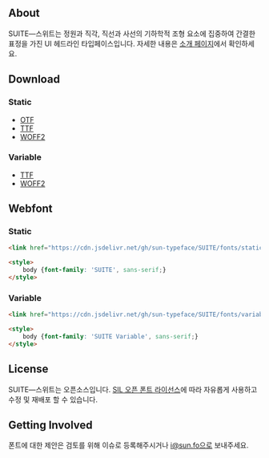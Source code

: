 ## About
SUITE―스위트는 정원과 직각, 직선과 사선의 기하학적 조형 요소에 집중하여 간결한 표정을 가진 UI 헤드라인 타입페이스입니다.
자세한 내용은 [소개 페이지](http://sun.fo/suite)에서 확인하세요.



## Download
### Static
- [OTF](https://github.com/sun-typeface/SUITE/releases/latest/download/SUITE-otf.zip)
- [TTF](https://github.com/sun-typeface/SUITE/releases/latest/download/SUITE-ttf.zip)
- [WOFF2](https://github.com/sun-typeface/SUITE/releases/latest/download/SUITE-woff2.zip)

### Variable
- [TTF](https://github.com/sun-typeface/SUITE/releases/latest/download/SUITE-Variable-ttf.zip)
- [WOFF2](https://github.com/sun-typeface/SUITE/releases/latest/download/SUITE-Variable-woff2.zip)


## Webfont
### Static
```html
<link href="https://cdn.jsdelivr.net/gh/sun-typeface/SUITE/fonts/static/woff2/SUITE.css" rel="stylesheet">

<style>
    body {font-family: 'SUITE', sans-serif;}
</style>
```

### Variable
```html
<link href="https://cdn.jsdelivr.net/gh/sun-typeface/SUITE/fonts/variable/woff2/SUITE-Variable.css" rel="stylesheet">

<style>
    body {font-family: 'SUITE Variable', sans-serif;}
</style>
```




## License
SUITE―스위트는 오픈소스입니다. [SIL 오픈 폰트 라이선스](https://scripts.sil.org/OFL)에 따라 자유롭게 사용하고 수정 및 재배포 할 수 있습니다.



## Getting Involved
폰트에 대한 제안은 검토를 위해 이슈로 등록해주시거나 i@sun.fo으로 보내주세요.
